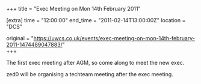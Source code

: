 +++
title = "Exec Meeting on Mon 14th February 2011"

[extra]
time = "12:00:00"
end_time = "2011-02-14T13:00:00Z"
location = "DCS"

original = "https://uwcs.co.uk/events/exec-meeting-on-mon-14th-february-2011-1474489047883/"    
+++

The first exec meeting after AGM, so come along to meet the new exec.

zed0 will be organising a techteam meeting after the exec meeting.

